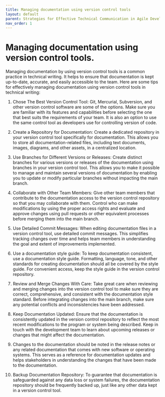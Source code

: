 ```yaml
---
title: Managing documentation using version control tools
layout: default
parent: Strategies for Effective Technical Communication in Agile Development
nav_order: 1
---
```


# **Managing documentation using version control tools.**

Managing documentation by using version control tools is a common practice in technical writing. It helps to ensure that documentation is kept up-to-date, accurate, and easily accessible to the team. 
Here are some tips for effectively managing documentation using version control tools in technical writing:

1. Chose The Best Version Control Tool: Git, Mercurial, Subversion, and other version control software are some of the options. Make sure you are familiar with its features and capabilities before selecting the one that best suits the requirements of your team. It is also an option to use the same control tool as developers use for controlling version of code.

2. Create a Repository for Documentation: Create a dedicated repository in your version control tool specifically for documentation. This allows you to store all documentation-related files, including text documents, images, diagrams, and other assets, in a centralized location.

3. Use Branches for Different Versions or Releases: Create distinct branches for various versions or releases of the documentation using branches in your version control tool. This allows you to make it possible to manage and maintain several versions of documentation by enabling you to update or modify particular branches without impacting the main branch.

4. Collaborate with Other Team Members: Give other team members that contribute to the documentation access to the version control repository so that you may collaborate with them. Control who can make modifications by using the proper access rights and evaluate and approve changes using pull requests or other equivalent processes before merging them into the main branch.

5. Use Detailed Commit Messages: When editing documentation files in a version control tool, use detailed commit messages. This simplifies tracking changes over time and helps team members in understanding the goal and extent of improvements implemented.

6. Use a documentation style guide: To keep documentation consistent, use a documentation style guide. Formatting, language, tone, and other standards for creating documentation should all be covered by the style guide. For convenient access, keep the style guide in the version control repository.

7. Review and Merge Changes With Care: Take great care when reviewing and merging changes into the version control tool to make sure they are correct, comprehensive, and consistent with the documentation style standard. Before integrating changes into the main branch, make sure any potential conflicts and inconsistencies have been addressed.

8. Keep Documentation Updated: Ensure that the documentation is consistently updated in the version control repository to reflect the most recent modifications to the program or system being described. Keep in touch with the development team to learn about upcoming releases or changes that might affect the documentation.

9. Changes to the documentation should be noted in the release notes or any related documentation that comes with new software or operating systems. This serves as a reference for documentation updates and helps stakeholders in understanding the changes that have been made to the documentation.

10. Backup Documentation Repository: To guarantee that documentation is safeguarded against any data loss or system failures, the documentation repository should be frequently backed up, just like any other data kept in a version control tool.